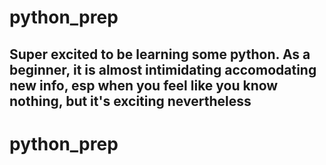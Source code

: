 # python_prep
## Super excited to be learning some python. As a beginner, it is almost intimidating accomodating new info, esp when you feel like you know nothing, but it's exciting nevertheless

# python_prep
